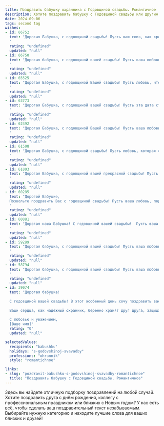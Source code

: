 ```yaml
---
title: Поздравить бабушку охранника с Годовщиной свадьбы. Романтичное
description: Хотите поздравить бабушку с Годовщиной свадьбы или другим праздником? Наш ИИ создаст незабываемое поздравление, а вы обязательно выделитесь среди других.  
date: 2024-09-06
tags: second tag
wishes:
- id: 66752
  text: "Дорогая Бабушка, с годовщиной свадьбы! Пусть ваш союз, как крепкая охрана, защищает вашу любовь от всех невзгод. Желаю вам долгих лет счастья и романтики, чтобы ваша история любви продолжалась вечно!
  "
  rating: "undefined"
  updated: "null"
- id: 66750
  text: "Дорогая бабушка, с годовщиной вашей свадьбы! Пусть ваша любовь, как крепкое дерево, с годами лишь крепнет и расцветает новыми цветами. Спасибо, что вы всегда были для нас примером верности и преданности.
  "
  rating: "undefined"
  updated: "null"
- id: 65525
  text: "Дорогая Бабушка, с годовщиной Вашей свадьбы! Пусть любовь, что соединила Вас долгие годы назад, продолжает сиять яркой звездой, освещая Вашу жизнь теплом и нежностью. Пусть каждый новый день будет наполнен счастьем, а трудности, как и Ваши годы, лишь укрепляют Ваши отношения. Спасибо, что Вы всегда защищали нашу семью, как верный охранник. Счастья Вам, здоровья и долгих лет любви!
  "
  rating: "undefined"
  updated: "null"
- id: 63773
  text: "Дорогая Бабушка, с годовщиной вашей свадьбы! Пусть эта дата станет очередным доказательством вашей нерушимой любви, как и ваш долг службы в роли хранителя спокойствия и безопасности.  Пусть ваша жизнь всегда будет наполнена теплом, любовью и благополучием, а ваши годы будут по-прежнему светлы и радостны!
  "
  rating: "undefined"
  updated: "null"
- id: 62492
  text: "Дорогая Бабушка, с годовщиной Вашей свадьбы! Пусть ваша любовь, как и служба дедушки, всегда остаётся верной и надёжной, охраняя ваш семейный очаг от всех невзгод. Желаю вам бесконечного счастья, крепкого здоровья и ещё долгих лет, полных любви и гармонии!
  "
  rating: "undefined"
  updated: "null"
- id: 61508
  text: "Дорогая Бабушка, с годовщиной свадьбы! Пусть любовь, которая свела вас вместе, продолжает сиять ярким светом, как маяк в ночи.  Пусть ваш дом всегда будет наполнен теплом и счастьем, а ваши годы вместе будут полны радости и нежных воспоминаний.
  "
  rating: "undefined"
  updated: "null"
- id: 61003
  text: "Дорогая Бабушка, с годовщиной вашей прекрасной свадьбы! Пусть ваша любовь, как крепкая броня, защищает вас от всех невзгод, а ваш общий путь, как служба охранника,  будет полон благополучия и радости!
  "
  rating: "undefined"
  updated: "null"
- id: 60285
  text: "Дорогой Бабушке,
  Позвольте поздравить Вас с годовщиной свадьбы! Пусть ваша любовь, подобно крепкой броне, оберегает вас от жизненных невзгод. Вы - настоящие стражи семейного счастья,  и ваша любовь - прекрасный пример для всех. Счастья вам и долгих лет жизни!
  "
  rating: "undefined"
  updated: "null"
- id: 60081
  text: "Дорогая наша Бабушка! С годовщиной вашей свадьбы!  Пусть ваша любовь, как крепкая охрана, оберегает вас от всех невзгод, а ваши сердца,  словно два поста,  незыблемо стоят на страже ваших чувств.  Желаем вам еще долгих и счастливых лет,  полных  тепла,  нежности и  взаимной  любви!
  "
  rating: "undefined"
  updated: "null"
- id: 59289
  text: "Дорогая бабушка, с годовщиной вашей свадьбы! Пусть ваша любовь, как и ваша служба на посту охранника, всегда будет верной, надежной и незыблемой!
  "
  rating: "undefined"
  updated: "null"
- id: 58794
  text: "Дорогая бабушка, с годовщиной вашей свадьбы! Пусть ваша любовь, как крепкая броня, защищает вас от всех невзгод. Желаю вам долгих лет жизни, наполненных счастьем и нежностью, как в день вашего бракосочетания.
  "
  rating: "undefined"
  updated: "null"
- id: 39074
  text: "Дорогая бабушка!
  
  С годовщиной вашей свадьбы! В этот особенный день хочу поздравить вас с великим событием, которое стало началом вашей удивительной истории любви. Вы – светлый пример верности, понимания и заботы друг о друге.
  
  Ваши сердца, как надежный охранник, бережно хранят друг друга, защищая от невзгод и поддерживая в радостях. Пусть каждый миг, прожитый вместе, будет наполнен романтикой и счастьем, а ваша любовь продолжает свести сердца в прекрасный танец жизни.
  
  С любовью и уважением,
  [Ваше имя]"
  rating: "0"
  updated: "null"

selectedValues:
  recipients: "babushku"
  holidays: "s-godovshinoj-svavadby"
  professions: "ohrannik"
  style: "romantichnoe"

links:
- slug: "pozdravit-babushku-s-godovshinoj-svavadby-romantichnoe"
  title: "Поздравить бабушку с Годовщиной свадьбы. Романтичное"
---
```


Здесь вы найдете отличную подборку поздравлений на любой случай. 
Хотите поздравить друга с днём рождения, коллегу с профессиональным праздником или близких с Новым годом? У нас есть всё, чтобы сделать ваш поздравительный текст незабываемым. Выбирайте нужную категорию и находите лучшие слова для ваших близких и друзей!
